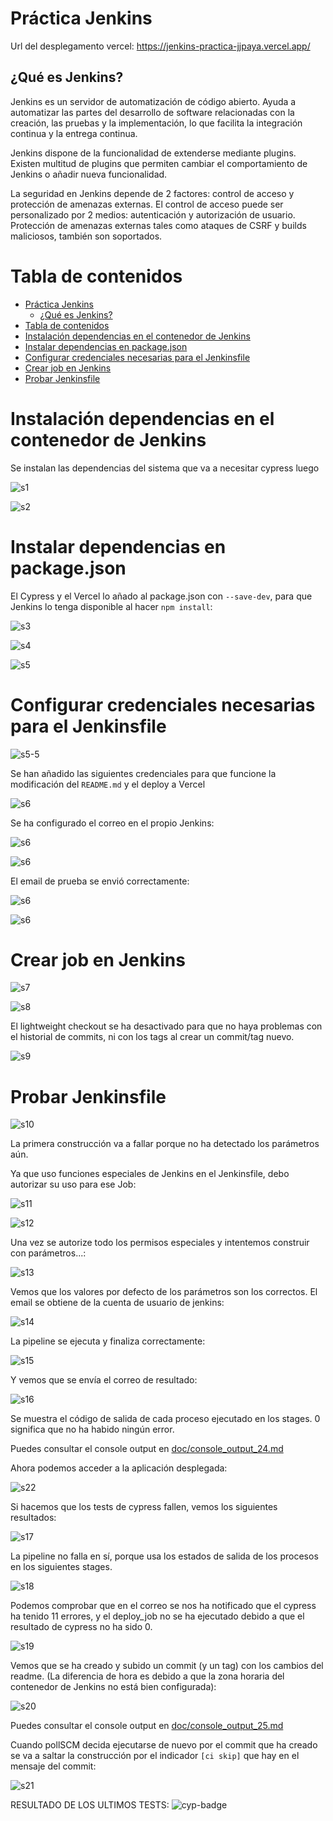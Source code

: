 # Práctica Jenkins

Url del desplegamento vercel: https://jenkins-practica-jjpaya.vercel.app/

## ¿Qué es Jenkins?

Jenkins es un servidor de automatización de código abierto. Ayuda a automatizar las partes del desarrollo de software relacionadas con la creación, las pruebas y la implementación, lo que facilita la integración continua y la entrega continua.

Jenkins dispone de la funcionalidad de extenderse mediante plugins. Existen multitud de plugins que permiten cambiar el comportamiento de Jenkins o añadir nueva funcionalidad.

La seguridad en Jenkins depende de 2 factores: control de acceso y protección de amenazas externas. El control de acceso puede ser personalizado por 2 medios: autenticación y autorización de usuario. Protección de amenazas externas tales como ataques de CSRF y builds maliciosos, también son soportados.

# Tabla de contenidos

- [Práctica Jenkins](#práctica-jenkins)
  - [¿Qué es Jenkins?](#qué-es-jenkins)
- [Tabla de contenidos](#tabla-de-contenidos)
- [Instalación dependencias en el contenedor de Jenkins](#instalación-dependencias-en-el-contenedor-de-jenkins)
- [Instalar dependencias en package.json](#instalar-dependencias-en-packagejson)
- [Configurar credenciales necesarias para el Jenkinsfile](#configurar-credenciales-necesarias-para-el-jenkinsfile)
- [Crear job en Jenkins](#crear-job-en-jenkins)
- [Probar Jenkinsfile](#probar-jenkinsfile)

# Instalación dependencias en el contenedor de Jenkins

Se instalan las dependencias del sistema que va a necesitar cypress luego

![s1](doc/1.png)

![s2](doc/2.png)

# Instalar dependencias en package.json

El Cypress y el Vercel lo añado al package.json con `--save-dev`, para que Jenkins lo tenga disponible al hacer `npm install`:

![s3](doc/3.png)

![s4](doc/4.png)

![s5](doc/5.png)

# Configurar credenciales necesarias para el Jenkinsfile

![s5-5](doc/5.5.png)

Se han añadido las siguientes credenciales para que funcione la modificación del `README.md` y el deploy a Vercel

![s6](doc/6.png)

Se ha configurado el correo en el propio Jenkins:

![s6](doc/6.1.png)

![s6](doc/6.2.png)

El email de prueba se envió correctamente:

![s6](doc/6.3.png)

![s6](doc/6.4.png)

# Crear job en Jenkins

![s7](doc/7.png)

![s8](doc/8.png)

El lightweight checkout se ha desactivado para que no haya problemas con el historial de commits, ni con los tags al crear un commit/tag nuevo.

![s9](doc/9.png)

# Probar Jenkinsfile

![s10](doc/10.png)

La primera construcción va a fallar porque no ha detectado los parámetros aún.

Ya que uso funciones especiales de Jenkins en el Jenkinsfile, debo autorizar su uso para ese Job:

![s11](doc/11.png)

![s12](doc/12.png)

Una vez se autorize todo los permisos especiales y intentemos construir con parámetros...:

![s13](doc/13.png)

Vemos que los valores por defecto de los parámetros son los correctos. El email se obtiene de la cuenta de usuario de jenkins: 

![s14](doc/14.png)

La pipeline se ejecuta y finaliza correctamente:

![s15](doc/15.png)

Y vemos que se envía el correo de resultado:

![s16](doc/16.png)

Se muestra el código de salida de cada proceso ejecutado en los stages. 0 significa que no ha habido ningún error.

Puedes consultar el console output en [doc/console_output_24.md](doc/console_output_24.md)

Ahora podemos acceder a la aplicación desplegada:

![s22](doc/22.png)

Si hacemos que los tests de cypress fallen, vemos los siguientes resultados:

![s17](doc/17.png)

La pipeline no falla en sí, porque usa los estados de salida de los procesos en los siguientes stages.

![s18](doc/18.png)

Podemos comprobar que en el correo se nos ha notificado que el cypress ha tenido 11 errores, y el deploy_job no se ha ejecutado debido a que el resultado de cypress no ha sido 0.

![s19](doc/19.png)

Vemos que se ha creado y subido un commit (y un tag) con los cambios del readme. (La diferencia de hora es debido a que la zona horaria del contenedor de Jenkins no está bien configurada):

![s20](doc/20.png)

Puedes consultar el console output en [doc/console_output_25.md](doc/console_output_25.md)

Cuando pollSCM decida ejecutarse de nuevo por el commit que ha creado se va a saltar la construcción por el indicador `[ci skip]` que hay en el mensaje del commit:

![s21](doc/21.png)

RESULTADO DE LOS ULTIMOS TESTS:
![cyp-badge](https://img.shields.io/badge/test-failure-red)
